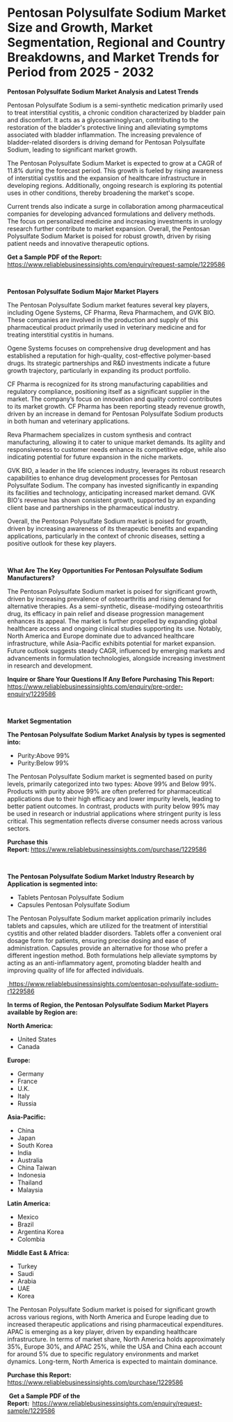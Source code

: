 <p><h1>Pentosan Polysulfate Sodium Market Size and Growth, Market Segmentation, Regional and Country Breakdowns, and Market Trends for Period from 2025 -  2032</h1></p><p><strong>Pentosan Polysulfate Sodium Market Analysis and Latest Trends</strong></p>
<p><p>Pentosan Polysulfate Sodium is a semi-synthetic medication primarily used to treat interstitial cystitis, a chronic condition characterized by bladder pain and discomfort. It acts as a glycosaminoglycan, contributing to the restoration of the bladder's protective lining and alleviating symptoms associated with bladder inflammation. The increasing prevalence of bladder-related disorders is driving demand for Pentosan Polysulfate Sodium, leading to significant market growth.</p><p>The Pentosan Polysulfate Sodium Market is expected to grow at a CAGR of 11.8% during the forecast period. This growth is fueled by rising awareness of interstitial cystitis and the expansion of healthcare infrastructure in developing regions. Additionally, ongoing research is exploring its potential uses in other conditions, thereby broadening the market's scope. </p><p>Current trends also indicate a surge in collaboration among pharmaceutical companies for developing advanced formulations and delivery methods. The focus on personalized medicine and increasing investments in urology research further contribute to market expansion. Overall, the Pentosan Polysulfate Sodium Market is poised for robust growth, driven by rising patient needs and innovative therapeutic options.</p></p>
<p><strong>Get a Sample PDF of the Report:&nbsp;</strong> <a href="https://www.reliablebusinessinsights.com/enquiry/request-sample/1229586?utm_campaign=3368&utm_medium=2&utm_source=Github&utm_content=ia&utm_term=19042025&utm_id=pentosan-polysulfate-sodium">https://www.reliablebusinessinsights.com/enquiry/request-sample/1229586</a></p>
<p>&nbsp;</p>
<p><strong>Pentosan Polysulfate Sodium Major Market Players</strong></p>
<p><p>The Pentosan Polysulfate Sodium market features several key players, including Ogene Systems, CF Pharma, Reva Pharmachem, and GVK BIO. These companies are involved in the production and supply of this pharmaceutical product primarily used in veterinary medicine and for treating interstitial cystitis in humans.</p><p>Ogene Systems focuses on comprehensive drug development and has established a reputation for high-quality, cost-effective polymer-based drugs. Its strategic partnerships and R&D investments indicate a future growth trajectory, particularly in expanding its product portfolio.</p><p>CF Pharma is recognized for its strong manufacturing capabilities and regulatory compliance, positioning itself as a significant supplier in the market. The company’s focus on innovation and quality control contributes to its market growth. CF Pharma has been reporting steady revenue growth, driven by an increase in demand for Pentosan Polysulfate Sodium products in both human and veterinary applications.</p><p>Reva Pharmachem specializes in custom synthesis and contract manufacturing, allowing it to cater to unique market demands. Its agility and responsiveness to customer needs enhance its competitive edge, while also indicating potential for future expansion in the niche markets.</p><p>GVK BIO, a leader in the life sciences industry, leverages its robust research capabilities to enhance drug development processes for Pentosan Polysulfate Sodium. The company has invested significantly in expanding its facilities and technology, anticipating increased market demand. GVK BIO's revenue has shown consistent growth, supported by an expanding client base and partnerships in the pharmaceutical industry.</p><p>Overall, the Pentosan Polysulfate Sodium market is poised for growth, driven by increasing awareness of its therapeutic benefits and expanding applications, particularly in the context of chronic diseases, setting a positive outlook for these key players.</p></p>
<p>&nbsp;</p>
<p><strong>What Are The Key Opportunities For Pentosan Polysulfate Sodium Manufacturers?</strong></p>
<p><p>The Pentosan Polysulfate Sodium market is poised for significant growth, driven by increasing prevalence of osteoarthritis and rising demand for alternative therapies. As a semi-synthetic, disease-modifying osteoarthritis drug, its efficacy in pain relief and disease progression management enhances its appeal. The market is further propelled by expanding global healthcare access and ongoing clinical studies supporting its use. Notably, North America and Europe dominate due to advanced healthcare infrastructure, while Asia-Pacific exhibits potential for market expansion. Future outlook suggests steady CAGR, influenced by emerging markets and advancements in formulation technologies, alongside increasing investment in research and development.</p></p>
<p><strong>Inquire or Share Your Questions If Any Before Purchasing This Report:</strong> <a href="https://www.reliablebusinessinsights.com/enquiry/pre-order-enquiry/1229586?utm_campaign=3368&utm_medium=2&utm_source=Github&utm_content=ia&utm_term=19042025&utm_id=pentosan-polysulfate-sodium">https://www.reliablebusinessinsights.com/enquiry/pre-order-enquiry/1229586</a></p>
<p>&nbsp;</p>
<p><strong>Market Segmentation</strong></p>
<p><strong>The Pentosan Polysulfate Sodium Market Analysis by types is segmented into:</strong></p>
<p><ul><li>Purity:Above 99%</li><li>Purity:Below 99%</li></ul></p>
<p><p>The Pentosan Polysulfate Sodium market is segmented based on purity levels, primarily categorized into two types: Above 99% and Below 99%. Products with purity above 99% are often preferred for pharmaceutical applications due to their high efficacy and lower impurity levels, leading to better patient outcomes. In contrast, products with purity below 99% may be used in research or industrial applications where stringent purity is less critical. This segmentation reflects diverse consumer needs across various sectors.</p></p>
<p><strong>Purchase this Report:&nbsp;</strong><a href="https://www.reliablebusinessinsights.com/purchase/1229586?utm_campaign=3368&utm_medium=2&utm_source=Github&utm_content=ia&utm_term=19042025&utm_id=pentosan-polysulfate-sodium">https://www.reliablebusinessinsights.com/purchase/1229586</a></p>
<p>&nbsp;</p>
<p><strong>The Pentosan Polysulfate Sodium Market Industry Research by Application is segmented into:</strong></p>
<p><ul><li>Tablets Pentosan Polysulfate Sodium</li><li>Capsules Pentosan Polysulfate Sodium</li></ul></p>
<p><p>The Pentosan Polysulfate Sodium market application primarily includes tablets and capsules, which are utilized for the treatment of interstitial cystitis and other related bladder disorders. Tablets offer a convenient oral dosage form for patients, ensuring precise dosing and ease of administration. Capsules provide an alternative for those who prefer a different ingestion method. Both formulations help alleviate symptoms by acting as an anti-inflammatory agent, promoting bladder health and improving quality of life for affected individuals.</p></p>
<p><a href="https://www.reliablebusinessinsights.com/pentosan-polysulfate-sodium-r1229586?utm_campaign=3368&utm_medium=2&utm_source=Github&utm_content=ia&utm_term=19042025&utm_id=pentosan-polysulfate-sodium">&nbsp;https://www.reliablebusinessinsights.com/pentosan-polysulfate-sodium-r1229586</a></p>
<p><strong>In terms of Region, the Pentosan Polysulfate Sodium Market Players available by Region are:</strong></p>
<p>
    <p> <strong> North America: </strong>
        <ul>
            <li>United States</li>
            <li>Canada</li>
        </ul>
        </p> 
    <p> <strong> Europe: </strong>
        <ul>
            <li>Germany</li>
            <li>France</li>
            <li>U.K.</li>
            <li>Italy</li>
            <li>Russia</li>
        </ul>
        </p> 
    <p> <strong> Asia-Pacific: </strong>
        <ul>
            <li>China</li>
            <li>Japan</li>
            <li>South Korea</li>
            <li>India</li>
            <li>Australia</li>
            <li>China Taiwan</li>
            <li>Indonesia</li>
            <li>Thailand</li>
            <li>Malaysia</li>
        </ul>
        </p> 
    <p> <strong> Latin America: </strong>
        <ul>
            <li>Mexico</li>
            <li>Brazil</li>
            <li>Argentina Korea</li>
            <li>Colombia</li>
        </ul>
        </p> 
    <p> <strong> Middle East & Africa: </strong>
        <ul>
            <li>Turkey</li>
            <li>Saudi</li>
            <li>Arabia</li>
            <li>UAE</li>
            <li>Korea</li>
        </ul>
    </p>
    </p>
<p><p>The Pentosan Polysulfate Sodium market is poised for significant growth across various regions, with North America and Europe leading due to increased therapeutic applications and rising pharmaceutical expenditures. APAC is emerging as a key player, driven by expanding healthcare infrastructure. In terms of market share, North America holds approximately 35%, Europe 30%, and APAC 25%, while the USA and China each account for around 5% due to specific regulatory environments and market dynamics. Long-term, North America is expected to maintain dominance.</p></p>
<p><strong>Purchase this Report: </strong><a href="https://www.reliablebusinessinsights.com/purchase/1229586?utm_campaign=3368&utm_medium=2&utm_source=Github&utm_content=ia&utm_term=19042025&utm_id=pentosan-polysulfate-sodium">https://www.reliablebusinessinsights.com/purchase/1229586</a></p>
<p>&nbsp;<strong>Get a Sample PDF of the Report:&nbsp;&nbsp;</strong><a href="https://www.reliablebusinessinsights.com/enquiry/request-sample/1229586?utm_campaign=3368&utm_medium=2&utm_source=Github&utm_content=ia&utm_term=19042025&utm_id=pentosan-polysulfate-sodium">https://www.reliablebusinessinsights.com/enquiry/request-sample/1229586</a></p>
<p><strong></strong></p>
<p><p></p><p></p><p></p></p>